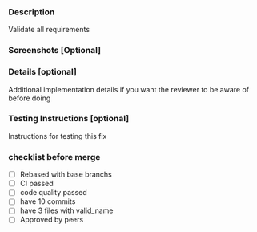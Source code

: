 ### Description
Validate all requirements

### Screenshots [Optional]

### Details [optional]
Additional implementation details if you want the reviewer to be aware of before doing

### Testing Instructions [optional]
Instructions for testing this fix

### checklist before merge
- [ ] Rebased with base branchs
- [ ] CI passed
- [ ] code quality passed 
- [ ] have 10 commits
- [ ] have 3 files with valid_name
- [ ] Approved by peers
